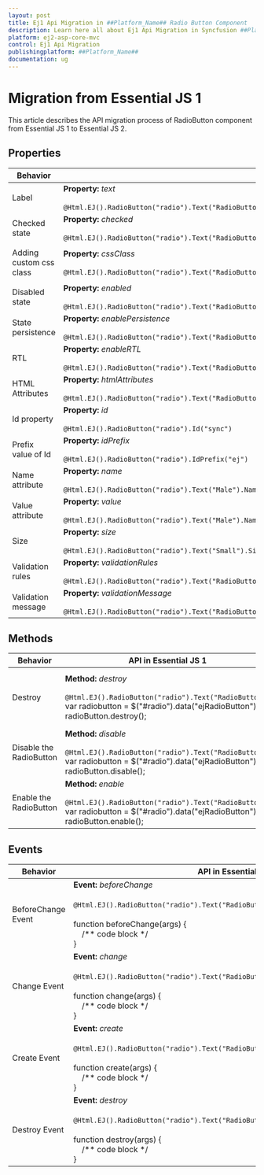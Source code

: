 ```yaml
---
layout: post
title: Ej1 Api Migration in ##Platform_Name## Radio Button Component
description: Learn here all about Ej1 Api Migration in Syncfusion ##Platform_Name## Radio Button component and more.
platform: ej2-asp-core-mvc
control: Ej1 Api Migration
publishingplatform: ##Platform_Name##
documentation: ug
---
```



# Migration from Essential JS 1

This article describes the API migration process of RadioButton component from Essential JS 1 to Essential JS 2.

## Properties

| Behavior | API in Essential JS 1 | API in Essential JS 2 |
| --- | --- | --- |
| Label | **Property:** *text* <br/><br/> `@Html.EJ().RadioButton("radio").Text("RadioButton")` | **Property:** *label* <br/><br/> `@Html.EJS().RadioButton("radio").Label("RadioButton").Render()` |
| Checked state | **Property:** *checked* <br/><br/> `@Html.EJ().RadioButton("radio").Text("RadioButton").Checked(true)` | **Property:** *checked* <br/><br/> `@Html.EJS().RadioButton("radio").Label("RadioButton").Checked(true).Render()` |
| Adding custom css class | **Property:** *cssClass* <br/><br/> `@Html.EJ().RadioButton("radio").Text("RadioButton").CssClass("custom-class")` | **Property:** *cssClass* <br/><br/> `@Html.EJS().RadioButton("radio").Label("RadioButton").CssClass("custom-class").Render()` |
| Disabled state | **Property:** *enabled* <br/><br/> `@Html.EJ().RadioButton("radio").Text("RadioButton").Enabled(false)` | **Property:** *disabled* <br/><br/> `@Html.EJS().RadioButton("radio").Label("RadioButton").Disabled(true).Render()` |
| State persistence | **Property:** *enablePersistence* <br/><br/> `@Html.EJ().RadioButton("radio").Text("RadioButton").EnablePersistence(true)` | **Property:** *enablePersistence* <br/><br/> `@Html.EJS().RadioButton("radio").Label("RadioButton").EnablePersistence(true).Render()` |
| RTL | **Property:** *enableRTL* <br/><br/> `@Html.EJ().RadioButton("radio").Text("RadioButton").EnableRTL(true)` | **Property:** *enableRtl* <br/><br/> `@Html.EJS().RadioButton("radio").Label("RadioButton").EnableRtl(true).Render()` |
| HTML Attributes | **Property:** *htmlAttributes* <br/><br/> `@Html.EJ().RadioButton("radio").Text("RadioButton").HtmlAttributes("")` | Not applicable |
| Id property | **Property:** *id* <br/><br/>`@Html.EJ().RadioButton("radio").Id("sync")` | Not applicable |
| Prefix value of Id | **Property:** *idPrefix* <br/><br/> `@Html.EJ().RadioButton("radio").IdPrefix("ej")` | Not applicable |
| Name attribute | **Property:** *name* <br/><br/> `@Html.EJ().RadioButton("radio").Text("Male").Name("gender")` | **Property:** *name* <br/><br/> `@Html.EJS().RadioButton("radio").Label("Male").Name("gender").Render()` |
| Value attribute | **Property:** *value* <br/><br/> `@Html.EJ().RadioButton("radio").Text("Male").Name("gender").Value("male")` | **Property:** *value* <br/><br/> `@Html.EJS().RadioButton("radio").Label("Male").Name("gender").Value("male").Render()` |
| Size | **Property:** *size* <br/><br/> `@Html.EJ().RadioButton("radio").Text("Small").Size(RadioButtonSize.Small)` | **Property:** *size* <br/><br/> `@Html.EJS().RadioButton("radio").Label("Small").CssClass("e-small").Render()` |
| Validation rules | **Property:** *validationRules* <br/><br/> `@Html.EJ().RadioButton("radio").Text("RadioButton").ValidationRules(ViewBag.rules)` | Not applicable |
| Validation message | **Property:** *validationMessage* <br/><br/> `@Html.EJ().RadioButton("radio").Text("RadioButton").ValidationRules(ViewBag.rules).ValidationMessage(ViewBag.message)` | Not applicable |

## Methods

| Behavior | API in Essential JS 1 | API in Essential JS 2 |
| --- | --- | --- |
| Destroy | **Method:** *destroy* <br/><br/> `@Html.EJ().RadioButton("radio").Text("RadioButton")` <br/> var radiobutton = $("#radio").data("ejRadioButton");<br/>radioButton.destroy(); | **Method:** *destroy* <br/><br/> `@Html.EJS().RadioButton("radio").Label("RadioButton").Render()` <br/> var radiobutton = document.getElementById('radio').ej2_instances[0]; <br/>radioButton.destroy(); |
| Disable the RadioButton | **Method:** *disable* <br/><br/> `@Html.EJ().RadioButton("radio").Text("RadioButton")` <br/> var radiobutton = $("#radio").data("ejRadioButton");<br/>radioButton.disable(); | Not applicable |
| Enable the RadioButton | **Method:** *enable* <br/><br/> `@Html.EJ().RadioButton("radio").Text("RadioButton")` <br/> var radiobutton = $("#radio").data("ejRadioButton");<br/>radioButton.enable(); | Not applicable |

## Events

| Behavior | API in Essential JS 1 | API in Essential JS 2 |
| --- | --- | --- |
| BeforeChange Event | **Event:** *beforeChange* <br/><br/> `@Html.EJ().RadioButton("radio").Text("RadioButton").BeforeChange("beforeChange")`* <br/><br/>function beforeChange(args) {<br/> &nbsp;&nbsp;&nbsp;&nbsp;/** code block */ <br/>} | Not applicable |
| Change Event | **Event:** *change* <br/><br/> `@Html.EJ().RadioButton("radio").Text("RadioButton").Change("change")`* <br/><br/>function change(args) {<br/> &nbsp;&nbsp;&nbsp;&nbsp;/** code block */ <br/>} | **Event:** *change* <br/><br/> `@Html.EJS().RadioButton("radio").Label("RadioButton").Change("change").Render()`* <br/><br/>function change(args) {<br/> &nbsp;&nbsp;&nbsp;&nbsp;/** code block */ <br/>} |
| Create Event | **Event:** *create* <br/><br/> `@Html.EJ().RadioButton("radio").Text("RadioButton").Create("create")`* <br/><br/>function create(args) {<br/> &nbsp;&nbsp;&nbsp;&nbsp;/** code block */ <br/>} | **Event:** *created* <br/><br/> `@Html.EJS().RadioButton("radio").Label("RadioButton").Created("created").Render()`* <br/><br/>function created() {<br/> &nbsp;&nbsp;&nbsp;&nbsp;/** code block */ <br/>} |
| Destroy Event | **Event:** *destroy* <br/><br/> `@Html.EJ().RadioButton("radio").Text("RadioButton").Destroy("destroy")`* <br/><br/>function destroy(args) {<br/> &nbsp;&nbsp;&nbsp;&nbsp;/** code block */ <br/>} | Not applicable |